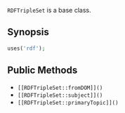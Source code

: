 `RDFTripleSet` is a base class.

## Synopsis

```php
uses('rdf');
```

## Public Methods

* `[[RDFTripleSet::fromDOM]]()`
* `[[RDFTripleSet::subject]]()`
* `[[RDFTripleSet::primaryTopic]]()`

